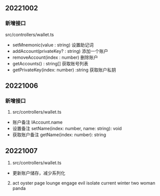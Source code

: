 ## 20221002
### 新增接口
src/controllers/wallet.ts
- setMnemonic(value : string) 设置助记词
- addAccount(privateKey? : string) 添加一个账户 
- removeAccount(index : number) 删除账户
- getAccounts() : string[] 获取账号列表
- getPrivateKey(index: number) :string 获取账户私钥

## 20221006
### 新增接口
1. src/controllers/wallet.ts
- 账户备注 IAccount.name
- 设置备注 setName(index: number, name: string): void
- 获取账户备注 getName(index: number): string

## 20221007
1. src/controllers/wallet.ts
- 更新账户储存，减少系列化
2. act oyster page lounge engage evil isolate current winter two woman panda